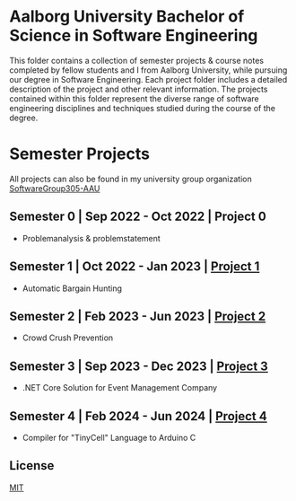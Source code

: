 # Aalborg University Bachelor of Science in Software Engineering

This folder contains a collection of semester projects & course notes completed by fellow students and I from Aalborg University, while pursuing our degree in Software Engineering. Each project folder includes a detailed description of the project and other relevant information. The projects contained within this folder represent the diverse range of software engineering disciplines and techniques studied during the course of the degree.

# Semester Projects

All projects can also be found in my university group organization [SoftwareGroup305-AAU](<[https://github.com/orgs/SoftwareMoggers-AAU/repositories](https://github.com/SoftwareGroup305-AAU/P4)>)

## Semester 0 | Sep 2022 - Oct 2022 | Project 0

- Problemanalysis & problemstatement

## Semester 1 | Oct 2022 - Jan 2023 | [Project 1](https://github.com/Emilprivate/Esd.EDU/tree/main/AAU-BSc-Software/Project-P1)

- Automatic Bargain Hunting

## Semester 2 | Feb 2023 - Jun 2023 | [Project 2](https://github.com/Emilprivate/Esd.EDU/tree/main/AAU-BSc-Software/Project-P2)

- Crowd Crush Prevention

## Semester 3 | Sep 2023 - Dec 2023 | [Project 3](https://github.com/Emilprivate/Esd.EDU/tree/main/AAU-BSc-Software/Project-P3)

- .NET Core Solution for Event Management Company

## Semester 4 | Feb 2024 - Jun 2024 | [Project 4](https://github.com/Emilprivate/Esd.EDU/tree/main/AAU-BSc-Software/Project-P4)

- Compiler for "TinyCell" Language to Arduino C

## License

[MIT](https://choosealicense.com/licenses/mit/)
